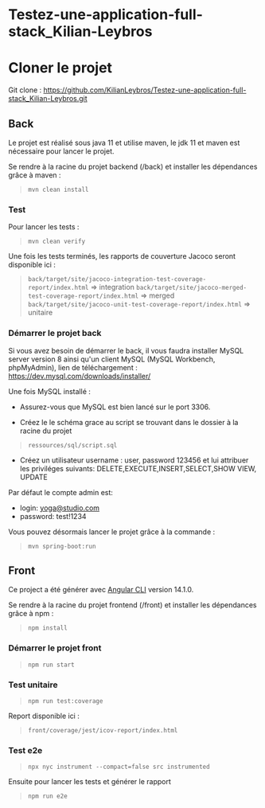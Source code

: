 # Testez-une-application-full-stack_Kilian-Leybros

# Cloner le projet

Git clone : https://github.com/KilianLeybros/Testez-une-application-full-stack_Kilian-Leybros.git

## Back

Le projet est réalisé sous java 11 et utilise maven, le jdk 11 et maven est nécessaire pour lancer le projet.

Se rendre à la racine du projet backend (/back) et installer les dépendances grâce à maven :

> `mvn clean install`

### Test

Pour lancer les tests :

> `mvn clean verify`

Une fois les tests terminés, les rapports de couverture Jacoco seront disponible ici :

> `back/target/site/jacoco-integration-test-coverage-report/index.html` => integration
> `back/target/site/jacoco-merged-test-coverage-report/index.html` => merged
> `back/target/site/jacoco-unit-test-coverage-report/index.html` => unitaire

### Démarrer le projet back

Si vous avez besoin de démarrer le back, il vous faudra installer MySQL server version 8 ainsi qu'un client MySQL (MySQL Workbench, phpMyAdmin),
lien de téléchargement : https://dev.mysql.com/downloads/installer/

Une fois MySQL installé :

- Assurez-vous que MySQL est bien lancé sur le port 3306.

- Créez le le schéma grace au script se trouvant dans le dossier à la racine du projet

> `ressources/sql/script.sql`

- Créez un utilisateur username : user, password 123456 et lui attribuer les priviléges suivants: DELETE,EXECUTE,INSERT,SELECT,SHOW VIEW, UPDATE

Par défaut le compte admin est:

- login: yoga@studio.com
- password: test!1234

Vous pouvez désormais lancer le projet grâce à la commande :

> `mvn spring-boot:run`

## Front

Ce project a été générer avec [Angular CLI](https://github.com/angular/angular-cli) version 14.1.0.

Se rendre à la racine du projet frontend (/front) et installer les dépendances grâce à npm :

> `npm install`

### Démarrer le projet front

> `npm run start`

### Test unitaire

> `npm run test:coverage`

Report disponible ici :

> `front/coverage/jest/icov-report/index.html`

### Test e2e

> `npx nyc instrument --compact=false src instrumented`

Ensuite pour lancer les tests et générer le rapport

> `npm run e2e`

